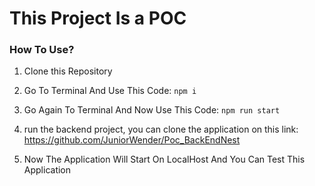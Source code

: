 # This Project Is a POC

### How To Use?

1. Clone this Repository

2. Go To Terminal And Use This Code: `npm i`

3. Go Again To Terminal And Now Use This Code: `npm run start`

4. run the backend project, you can clone the application on this link: https://github.com/JuniorWender/Poc_BackEndNest

5. Now The Application Will Start On LocalHost And You Can Test This Application

